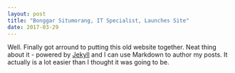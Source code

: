```yaml
---
layout: post
title: "Bonggar Situmorang, IT Specialist, Launches Site"
date: 2017-03-29
---
```


Well. Finally got arround to putting this old website together. Neat thing about it - powered by [Jekyll](http://jekyllrb.com) and I can use Markdown to author my posts. It actually is a lot easier than I thought it was going to be.
